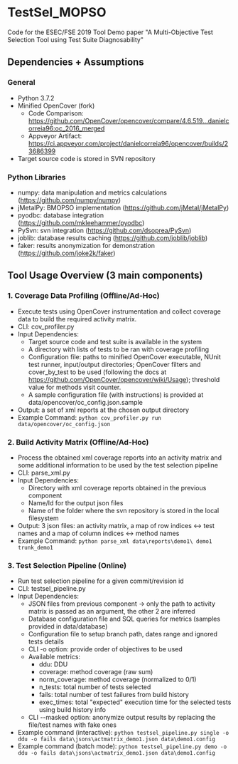 # TestSel_MOPSO
Code for the ESEC/FSE 2019 Tool Demo paper "A Multi-Objective Test Selection Tool using Test Suite Diagnosability"

## Dependencies + Assumptions
### General
- Python 3.7.2
- Minified OpenCover (fork) 
  - Code Comparison: https://github.com/OpenCover/opencover/compare/4.6.519...danielcorreia96:oc_2016_merged
  - Appveyor Artifact: https://ci.appveyor.com/project/danielcorreia96/opencover/builds/23686399
- Target source code is stored in SVN repository

### Python Libraries
- numpy: data manipulation and metrics calculations (https://github.com/numpy/numpy)
- jMetalPy: BMOPSO implementation (https://github.com/jMetal/jMetalPy)
- pyodbc: database integration (https://github.com/mkleehammer/pyodbc)
- PySvn: svn integration (https://github.com/dsoprea/PySvn)
- joblib: database results caching (https://github.com/joblib/joblib)
- faker: results anonymization for demonstration (https://github.com/joke2k/faker)

## Tool Usage Overview (3 main components)
### 1. Coverage Data Profiling (Offline/Ad-Hoc)
- Execute tests using OpenCover instrumentation and collect coverage data to build the required activity matrix.
- CLI: cov_profiler.py
- Input Dependencies:
   - Target source code and test suite is available in the system
   - A directory with lists of tests to be ran with coverage profiling
   - Configuration file: paths to minified OpenCover executable, NUnit test runner, input/output directories; OpenCover filters and cover_by_test to be used (following the docs at https://github.com/OpenCover/opencover/wiki/Usage); threshold value for methods visit counter.
   - A sample configuration file (with instructions) is provided at data/opencover/oc_config.json.sample
- Output: a set of xml reports at the chosen output directory
- Example Command: `python cov_profiler.py run data/opencover/oc_config.json`


### 2. Build Activity Matrix (Offline/Ad-Hoc)
- Process the obtained xml coverage reports into an activity matrix and some additional information to be used by the test selection pipeline
- CLI: parse_xml.py
- Input Dependencies:
  - Directory with xml coverage reports obtained in the previous component
  - Name/Id for the output json files
  - Name of the folder where the svn repository is stored in the local filesystem
- Output: 3 json files: an activity matrix, a map of row indices <-> test names and a map of column indices <-> method names
- Example Command: `python parse_xml data\reports\demo1\ demo1 trunk_demo1`


### 3. Test Selection Pipeline (Online)
- Run test selection pipeline for a given commit/revision id
- CLI: testsel_pipeline.py
- Input Dependencies:
  - JSON files from previous component -> only the path to activity matrix is passed as an argument, the other 2 are inferred
  - Database configuration file and SQL queries for metrics (samples provided in data/database)
  - Configuration file to setup branch path, dates range and ignored tests details 
  - CLI -o option: provide order of objectives to be used
  - Available metrics:
    - ddu: DDU
    - coverage: method coverage (raw sum)
    - norm_coverage: method coverage (normalized to 0/1)
    - n_tests: total number of tests selected
    - fails: total number of test failures from build history
    - exec_times: total "expected" execution time for the selected tests using build history info
  - CLI --masked option: anonymize output results by replacing the file/test names with fake ones
- Example command (interactive): `python testsel_pipeline.py single -o ddu -o fails data\jsons\actmatrix_demo1.json data\demo1.config`
- Example command (batch mode): `python testsel_pipeline.py demo -o ddu -o fails data\jsons\actmatrix_demo1.json data\demo1.config`
  

